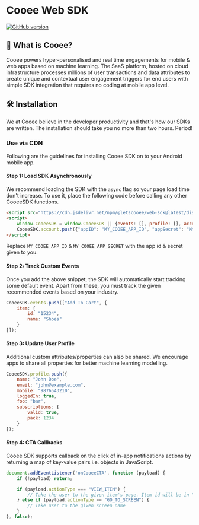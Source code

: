 # Cooee Web SDK

[![GitHub version](https://badge.fury.io/gh/letscooee%2Fcooee-android-sdk.svg)](https://badge.fury.io/gh/letscooee%2Fcooee-android-sdk)

## 👋 What is Cooee?

Cooee powers hyper-personalised and real time engagements for mobile & web apps based on machine learning. The SaaS
platform, hosted on cloud infrastructure processes millions of user transactions and data attributes to create unique
and contextual user engagement triggers for end users with simple SDK integration that requires no coding at mobile app
level.

## 🛠 Installation

We at Cooee believe in the developer productivity and that's how our SDKs are written. The installation should take you
no more than two hours. Period!

### Use via CDN

Following are the guidelines for installing Cooee SDK on to your Android mobile app.

#### Step 1: Load SDK Asynchronously

We recommend loading the SDK with the `async` flag so your page load time don't increase. To use it, place the following
code before calling any other CooeeSDK functions.

```html
<script src="https://cdn.jsdelivr.net/npm/@letscooee/web-sdk@latest/dist/sdk.min.js" async></script>
<script>
    window.CooeeSDK = window.CooeeSDK || {events: [], profile: [], account: []};
    CooeeSDK.account.push({"appID": "MY_COOEE_APP_ID", "appSecret": "MY_COOEE_APP_SECRET"});
</script>
```

Replace `MY_COOEE_APP_ID` & `MY_COOEE_APP_SECRET` with the app id & secret given to you.

#### Step 2: Track Custom Events

Once you add the above snippet, the SDK will automatically start tracking some default event. Apart from these, you must
track the given recommended events based on your industry.

```javascript
CooeeSDK.events.push(["Add To Cart", {
    item: {
        id: "15234",
        name: "Shoes"
    }
}]);
```

#### Step 3: Update User Profile

Additional custom attributes/properties can also be shared. We encourage apps to share all properties for better machine
learning modelling.

```javascript
CooeeSDK.profile.push({
    name: "John Doe",
    email: "john@example.com",
    mobile: "9876543210",
    loggedIn: true,
    foo: "bar",
    subscriptions: {
        valid: true,
        pack: 1234
    }
});
```

#### Step 4: CTA Callbacks

Cooee SDK supports callback on the click of in-app notifications actions by returning a map of key-value
pairs i.e. objects in JavaScript.

```javascript
document.addEventListener('onCooeeCTA', function (payload) {
    if (!payload) return;

    if (payload.actionType === "VIEW_ITEM") {
        // Take the user to the given item's page. Item id will be in "payload.id"
    } else if (payload.actionType == "GO_TO_SCREEN") {
        // Take user to the given screen name
    }
}, false);
```